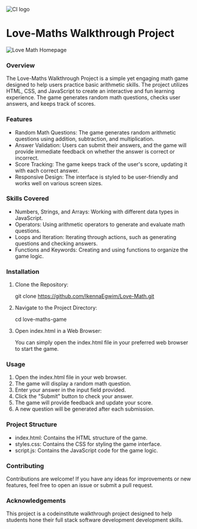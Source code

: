 ![CI logo](https://codeinstitute.s3.amazonaws.com/fullstack/ci_logo_small.png)

# Love-Maths Walkthrough Project

![Love Math Homepage](https://github.com/IkennaEgwim/Love-Math/)

### Overview
The Love-Maths Walkthrough Project is a simple yet engaging math game designed to help users practice basic arithmetic skills. The project utilizes HTML, CSS, and JavaScript to create an interactive and fun learning experience. The game generates random math questions, checks user answers, and keeps track of scores.

### Features
- Random Math Questions: The game generates random arithmetic questions using addition, subtraction, and multiplication.
- Answer Validation: Users can submit their answers, and the game will provide immediate feedback on whether the answer is correct or incorrect.
- Score Tracking: The game keeps track of the user's score, updating it with each correct answer.
- Responsive Design: The interface is styled to be user-friendly and works well on various screen sizes.

### Skills Covered
- Numbers, Strings, and Arrays: Working with different data types in JavaScript.
- Operators: Using arithmetic operators to generate and evaluate math questions.
- Loops and Iteration: Iterating through actions, such as generating questions and checking answers.
- Functions and Keywords: Creating and using functions to organize the game logic.

### Installation

1.  Clone the Repository:

     git clone https://github.com/IkennaEgwim/Love-Math.git

2. Navigate to the Project Directory:

     cd love-maths-game

4.  Open index.html in a Web Browser:

    You can simply open the index.html file in your preferred web browser to start the game.

### Usage

1.  Open the index.html file in your web browser.
2.  The game will display a random math question.
3.  Enter your answer in the input field provided.
4.  Click the "Submit" button to check your answer.
5.  The game will provide feedback and update your score.
6.  A new question will be generated after each submission.

### Project Structure

-  index.html: Contains the HTML structure of the game.
-  styles.css: Contains the CSS for styling the game interface.
-  script.js: Contains the JavaScript code for the game logic.

### Contributing
Contributions are welcome! If you have any ideas for improvements or new features, feel free to open an issue or submit a pull request.

### Acknowledgements

This project is a codeinstitute walkthrough project designed to help students hone their full stack software development development skills.
